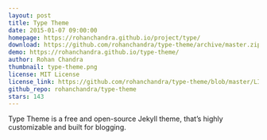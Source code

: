 ```yaml
---
layout: post
title: Type Theme
date: 2015-01-07 09:00:00
homepage: https://rohanchandra.github.io/project/type/
download: https://github.com/rohanchandra/type-theme/archive/master.zip
demo: https://rohanchandra.github.io/type-theme/
author: Rohan Chandra
thumbnail: type-theme.png
license: MIT License
license_link: https://github.com/rohanchandra/type-theme/blob/master/LICENSE
github_repo: rohanchandra/type-theme
stars: 143
---
```


Type Theme is a free and open-source Jekyll theme, that’s highly
customizable and built for blogging.
